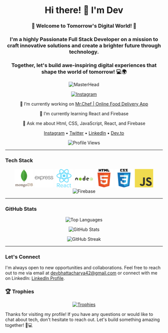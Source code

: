 <!-- Add a banner or header image here -->

<h1 align="center">Hi there! 👋 I'm Dev</h1>
<h3 align="center">🚀 Welcome to Tomorrow's Digital World! 🌟</h3>
<h3 align="center">I'm a highly Passionate Full Stack Developer on a mission to craft innovative solutions and create a brighter future through technology.</h3>
<h3 align="center">Together, let's build awe-inspiring digital experiences that shape the world of tomorrow! 💻🌍</h3>

<p align="center">
  <img src="https://camo.githubusercontent.com/4fa9a5bdefafee7e59ad2086429306dfc0c902d0db4d2d1fdfb534b1767d9f62/68747470733a2f2f646576656c6f706572732e67697068792e636f6d2f6272616e63682f6d61737465722f7374617469632f6170692d35313264333663303936363236383237313731303861333862626235633537642e676966" alt="MasterHead" width="1000" />
</p>

<p align="center">
  <a href="https://www.instagram.com/koder_dev1221/" target="_blank">
    <img src="https://img.shields.io/badge/Follow%20%40koder__dev1221-%23E1306C?style=for-the-badge&logo=instagram&logoColor=white" alt="Instagram" />
  </a>
</p>

<p align="center">🔭 I’m currently working on <a href="https://github.com/Dev-42/Mr.Chef-Online-Delivery-App">Mr.Chef | Online Food Delivery App</a></p>

<p align="center">🌱 I’m currently learning React and Firebase</p>

<p align="center">💬 Ask me about Html, CSS, JavaScript, React, and Firebase</p>

<p align="center">
  <a href="https://www.instagram.com/koder_dev1221/">Instagram</a> •
  <a href="https://twitter.com/42_server">Twitter</a> •
  <a href="https://www.linkedin.com/in/dev-bhattacharya-6130121b7/">LinkedIn</a> •
  <a href="https://dev.to/@dev42">Dev.to</a>
</p>

<p align="center">
  <img src="https://komarev.com/ghpvc/?username=dev-42&label=Profile%20views&color=0e75b6&style=flat" alt="Profile Views" />
</p>

---

### Tech Stack

<p align="center">
  <img src="https://raw.githubusercontent.com/devicons/devicon/master/icons/mongodb/mongodb-original-wordmark.svg" alt="MongoDB" width="60" height="60" />
  <img src="https://raw.githubusercontent.com/devicons/devicon/master/icons/express/express-original-wordmark.svg" alt="Express.js" width="60" height="60" />
  <img src="https://raw.githubusercontent.com/devicons/devicon/master/icons/react/react-original-wordmark.svg" alt="React.js" width="60" height="60" />
  <img src="https://raw.githubusercontent.com/devicons/devicon/master/icons/nodejs/nodejs-original-wordmark.svg" alt="Node.js" width="60" height="60" />
  <img src="https://raw.githubusercontent.com/devicons/devicon/master/icons/html5/html5-original-wordmark.svg" alt="HTML5" width="60" height="60" />
  <img src="https://raw.githubusercontent.com/devicons/devicon/master/icons/css3/css3-original-wordmark.svg" alt="CSS3" width="60" height="60" />
  <img src="https://raw.githubusercontent.com/devicons/devicon/master/icons/javascript/javascript-original.svg" alt="JavaScript" width="60" height="60" />
  <img src="https://www.vectorlogo.zone/logos/firebase/firebase-icon.svg" alt="Firebase" width="60" height="60" />
  <!-- Add more icons as needed -->
</p>

---

### GitHub Stats

<p align="center">
  <img src="https://github-readme-stats.vercel.app/api/top-langs?username=dev-42&show_icons=true&locale=en&layout=compact" alt="Top Languages" />
</p>

<p align="center">
  <img src="https://github-readme-stats.vercel.app/api?username=dev-42&show_icons=true&locale=en" alt="GitHub Stats" />
</p>

<p align="center">
  <img src="https://github-readme-streak-stats.herokuapp.com/?user=dev-42" alt="GitHub Streak" />
</p>

---

### Let's Connect

I'm always open to new opportunities and collaborations. Feel free to reach out to me via email at devbhattacharya42@gmail.com or connect with me on LinkedIn: [LinkedIn Profile](https://www.linkedin.com/in/dev-bhattacharya-6130121b7/).

### 🏆 Trophies

<p align="center">
  <a href="https://github.com/ryo-ma/github-profile-trophy">
    <img src="https://github-profile-trophy.vercel.app/?username=dev-42&column=3&margin-w=15&margin-h=15&theme=onedark" alt="Trophies" />
  </a>
</p>

Thanks for visiting my profile! If you have any questions or would like to chat about tech, don't hesitate to reach out. Let's build something amazing together! 🚀💻

